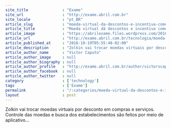 ```yaml
---
site_title               : "Exame"
site_url                 : "http://exame.abril.com.br"
site_locale              : "pt_BR"
article_slug             : "moeda-virtual-da-descontos-e-incentiva-comercio-local"
article_title            : "Moeda virtual dá descontos e incentiva comércio local"
article_image            : "https://abrilexame.files.wordpress.com/2016/10/mulher-usa-smartphone-cafe.jpg?quality=70&strip=all&w=1024"
article_url              : "http://exame.abril.com.br/tecnologia/moeda-virtual-da-descontos-e-incentiva-comercio-local/"
article_published_at     : "2016-10-19T05:55:48-02:00"
article_description      : "Zolkin vai trocar moedas virtuais por desconto em compras e serviços. Controle das moedas e busca dos estabelecimentos são feitos por meio de aplicativo..."
article_author_name      : "Victor Caputo"
article_author_image     : null
article_author_biography : null
article_author_profile   : "http://exame.abril.com.br/author/victorscaputo/"
article_author_facebook  : null
article_author_twitter   : null
category                 : ['technology']
tags                     : ['Exame']
permalink                : "/:categories/moeda-virtual-da-descontos-e-incentiva-comercio-local/"
layout                   : post
---
```


Zolkin vai trocar moedas virtuais por desconto em compras e serviços. Controle das moedas e busca dos estabelecimentos são feitos por meio de aplicativo...
